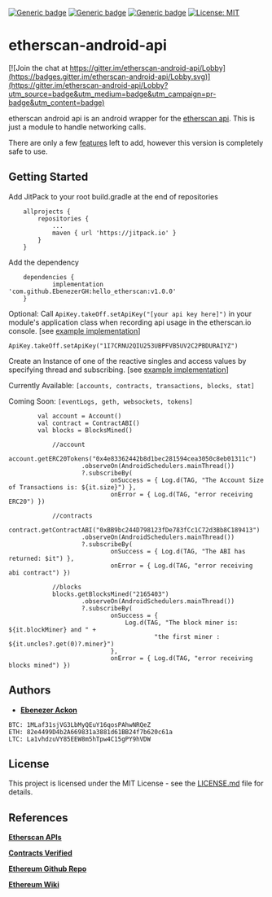 [![Generic badge](https://img.shields.io/badge/EtherscanApi-UP-brightgreen.svg)](https://api.etherscan.io/api?module=stats&action=ethprice&apikey=YourApiKeyToken)
[![Generic badge](https://img.shields.io/badge/CircleCI-PASS-brightgreen.svg)](https://circleci.com/gh/EbenezerGH/hello_etherscan/tree/master)
[![Generic badge](https://img.shields.io/badge/Version-v1.0.0-lightgrey.svg)](https://jitpack.io/#EbenezerGH/etherscan-android-api)
[![License: MIT](https://img.shields.io/badge/License-MIT-blue.svg)](https://github.com/EbenezerGH/hello_etherscan/blob/update-documentation/LICENSE)

# etherscan-android-api

[![Join the chat at https://gitter.im/etherscan-android-api/Lobby](https://badges.gitter.im/etherscan-android-api/Lobby.svg)](https://gitter.im/etherscan-android-api/Lobby?utm_source=badge&utm_medium=badge&utm_campaign=pr-badge&utm_content=badge)

etherscan android api is an android wrapper for the [etherscan api](https://etherscan.io/apis).  This is just a module to handle networking calls.

There are only a few [features](https://github.com/EbenezerGH/hello_etherscan/issues) left to add, however this version is completely safe to use.

## Getting Started

Add JitPack to your root build.gradle at the end of repositories
```
	allprojects {
		repositories {
			...
			maven { url 'https://jitpack.io' }
		}
	}
```


Add the dependency


```
	dependencies {
	        implementation 'com.github.EbenezerGH:hello_etherscan:v1.0.0'
	}
```


Optional: Call `ApiKey.takeOff.setApiKey("[your api key here]")` in your module's application class when recording api usage in the etherscan.io console. [see [example implementation](https://github.com/EbenezerGH/etherscan-android-api/blob/master/etherscan-sample/src/main/java/jfyg/etherscan/helloetherescan/EtherscanSampleApplication.kt)]
```
ApiKey.takeOff.setApiKey("1I7CRNU2QIU253UBPFVB5UV2C2PBDURAIYZ")
```

Create an Instance of one of the reactive singles and access values by specifying thread and subscribing. [see [example implementation](https://github.com/EbenezerGH/etherscan-android-api/blob/master/etherscan-sample/src/main/java/jfyg/etherscan/helloetherescan/SampleActivity.kt)]

Currently Available: ``[accounts, contracts, transactions, blocks, stat]``

Coming Soon: ``[eventLogs, geth, websockets, tokens]``

```
        val account = Account()
        val contract = ContractABI()
        val blocks = BlocksMined()

            //account
            account.getERC20Tokens("0x4e83362442b8d1bec281594cea3050c8eb01311c")
                    .observeOn(AndroidSchedulers.mainThread())
                    ?.subscribeBy(
                            onSuccess = { Log.d(TAG, "The Account Size of Transactions is: ${it.size}") },
                            onError = { Log.d(TAG, "error receiving ERC20") })

            //contracts
            contract.getContractABI("0xBB9bc244D798123fDe783fCc1C72d3Bb8C189413")
                    .observeOn(AndroidSchedulers.mainThread())
                    ?.subscribeBy(
                            onSuccess = { Log.d(TAG, "The ABI has returned: $it") },
                            onError = { Log.d(TAG, "error receiving abi contract") })

            //blocks
            blocks.getBlocksMined("2165403")
                    .observeOn(AndroidSchedulers.mainThread())
                    ?.subscribeBy(
                            onSuccess = {
                                Log.d(TAG, "The block miner is: ${it.blockMiner} and " +
                                        "the first miner : ${it.uncles?.get(0)?.miner}")
                            },
                            onError = { Log.d(TAG, "error receiving blocks mined") })
```
## Authors

* [**Ebenezer Ackon**](http://www.ebenezerackon.com/)

```
BTC: 1MLaf31sjVG3LbMyQEuY16qosPAhwNRQeZ
ETH: 82e4499D4b2A669831a3881d61BB24f7b620c61a
LTC: La1vhdzuVY85EEW8m5hTpw4C15gPY9hVDW
```

## License

This project is licensed under the MIT License - see the [LICENSE.md](LICENSE.md) file for details.

## References

[**Etherscan APIs**](https://etherscan.io/apis)

[**Contracts Verified**](https://etherscan.io/contractsVerified)

[**Ethereum Github Repo**](https://github.com/ethereum)

[**Ethereum Wiki**](https://github.com/ethereum/wiki/wiki/JSON-RPC)


